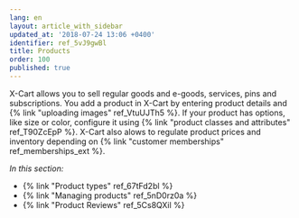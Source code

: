 ```yaml
---
lang: en
layout: article_with_sidebar
updated_at: '2018-07-24 13:06 +0400'
identifier: ref_5vJ9gwBl
title: Products
order: 100
published: true
---
```

X-Cart allows you to sell regular goods and e-goods, services, pins and subscriptions. You add a product in X-Cart by entering product details and {% link "uploading images" ref_VtuUJTh5 %}. If your product has options, like size or color, configure it using {% link "product classes and attributes" ref_T90ZcEpP %}. X-Cart also alows to regulate product prices and inventory depending on {% link "customer memberships" ref_memberships_ext %}.

_In this section:_

*   {% link "Product types" ref_67tFd2bl %}
*   {% link "Managing products" ref_5nD0rz0a %}
*   {% link "Product Reviews" ref_5Cs8QXil %}
